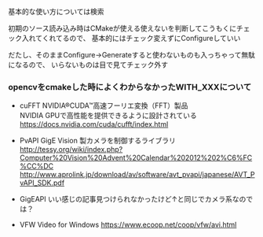 基本的な使い方については検索

初期のソース読み込み時はCMakeが使える使えないを判断してこうもくにチェック入れてくれてるので、
基本的にはチェック変えずにConfigureしていい

だたし、そのままConfigure→Generateすると使わないものも入っちゃって無駄になるので、
いらないものは目で見てチェック外す

### opencvをcmakeした時によくわからなかったWITH_XXXについて

- cuFFT
NVIDIA®CUDA™高速フーリエ変換（FFT）製品  
NVIDIA GPUで高性能を提供できるように設計されている  
https://docs.nvidia.com/cuda/cufft/index.html  

- PvAPI
GigE Vision 製カメラを制御するライブラリ
http://tessy.org/wiki/index.php?Computer%20Vision%20Advent%20Calendar%202012%202%C6%FC%CC%DC
http://www.aprolink.jp/download/av/software/avt_pvapi/japanese/AVT_PvAPI_SDK.pdf

- GigEAPI
いい感じの記事見つけられなかったけど↑と同じでカメラ系なのでは？

- VFW
Video for Windows
https://www.ecoop.net/coop/vfw/avi.html
